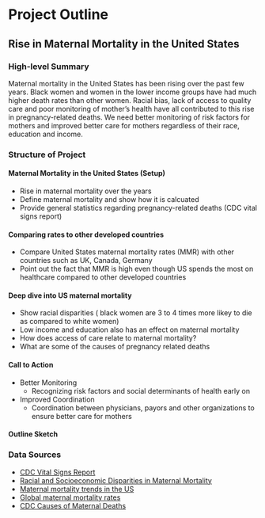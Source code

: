 # Project Outline

## Rise in Maternal Mortality in the United States 

### High-level Summary 

Maternal mortality in the United States has been rising over the past few years. Black women and women in the lower income groups have had much higher death rates than other women. Racial bias, lack of access to quality care and poor monitoring of mother’s health have all contributed to this rise in pregnancy-related deaths. 
We need better monitoring of risk factors for mothers and improved better care for mothers regardless of their race, education and income. 

### Structure of Project 

#### Maternal Mortality in the United States (Setup) 
- Rise in maternal mortality over the years 
- Define maternal mortality and show how it is calcuated
- Provide general statistics regarding pregnancy-related deaths (CDC vital signs report) 

#### Comparing rates to other developed countries 
- Compare United States maternal mortality rates (MMR) with other countries such as UK, Canada, Germany
- Point out the fact that MMR is high even though US spends the most on healthcare compared to other developed countries 

#### Deep dive into US maternal mortality 
- Show racial disparities ( black women are 3 to 4 times more likey to die as compared to white women)
- Low income and education also has an effect on maternal mortality 
- How does access of care relate to maternal mortality?
- What are some of the causes of pregnancy related deaths

#### Call to Action
- Better Monitoring
  - Recognizing risk factors and social determinants of health early on 
- Improved Coordination 
  - Coordination between physicians, payors and other organizations to ensure better care for mothers 
  
 #### Outline Sketch 
 
 
  
  ### Data Sources 
  
  - [CDC Vital Signs Report](https://www.cdc.gov/vitalsigns/maternal-deaths/)
  - [Racial and Socioeconomic Disparities in Maternal Mortality]( https://www.cdc.gov/mmwr/volumes/68/wr/mm6818e1.htm#T3_down)
  - [Maternal mortality trends in the US](https://www.ncbi.nlm.nih.gov/pmc/articles/PMC5001799/)
  - [Global maternal mortality rates](https://www.thelancet.com/journals/lancet/article/PIIS0140-6736(16)31470-2/fulltext)
  - [CDC Causes of Maternal Deaths]()
  
